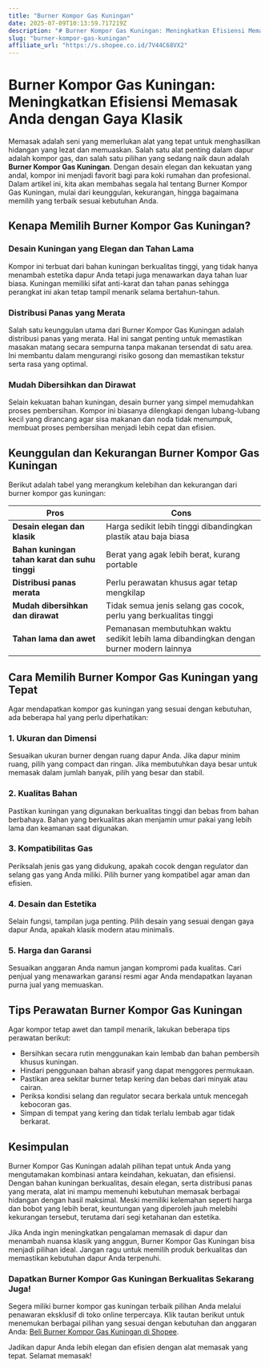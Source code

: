 ```yaml
---
title: "Burner Kompor Gas Kuningan"
date: 2025-07-09T10:13:59.717219Z
description: "# Burner Kompor Gas Kuningan: Meningkatkan Efisiensi Memasak Anda dengan Gaya Klasik..."
slug: "burner-kompor-gas-kuningan"
affiliate_url: "https://s.shopee.co.id/7V44C68VX2"
---
```

# Burner Kompor Gas Kuningan: Meningkatkan Efisiensi Memasak Anda dengan Gaya Klasik

Memasak adalah seni yang memerlukan alat yang tepat untuk menghasilkan hidangan yang lezat dan memuaskan. Salah satu alat penting dalam dapur adalah kompor gas, dan salah satu pilihan yang sedang naik daun adalah **Burner Kompor Gas Kuningan**. Dengan desain elegan dan kekuatan yang andal, kompor ini menjadi favorit bagi para koki rumahan dan profesional. Dalam artikel ini, kita akan membahas segala hal tentang Burner Kompor Gas Kuningan, mulai dari keunggulan, kekurangan, hingga bagaimana memilih yang terbaik sesuai kebutuhan Anda.

## Kenapa Memilih Burner Kompor Gas Kuningan?

### Desain Kuningan yang Elegan dan Tahan Lama

Kompor ini terbuat dari bahan kuningan berkualitas tinggi, yang tidak hanya menambah estetika dapur Anda tetapi juga menawarkan daya tahan luar biasa. Kuningan memiliki sifat anti-karat dan tahan panas sehingga perangkat ini akan tetap tampil menarik selama bertahun-tahun.

### Distribusi Panas yang Merata

Salah satu keunggulan utama dari Burner Kompor Gas Kuningan adalah distribusi panas yang merata. Hal ini sangat penting untuk memastikan masakan matang secara sempurna tanpa makanan tersendat di satu area. Ini membantu dalam mengurangi risiko gosong dan memastikan tekstur serta rasa yang optimal.

### Mudah Dibersihkan dan Dirawat

Selain kekuatan bahan kuningan, desain burner yang simpel memudahkan proses pembersihan. Kompor ini biasanya dilengkapi dengan lubang-lubang kecil yang dirancang agar sisa makanan dan noda tidak menumpuk, membuat proses pembersihan menjadi lebih cepat dan efisien.

## Keunggulan dan Kekurangan Burner Kompor Gas Kuningan

Berikut adalah tabel yang merangkum kelebihan dan kekurangan dari burner kompor gas kuningan:

| **Pros** | **Cons** |
| --- | --- |
| **Desain elegan dan klasik** | Harga sedikit lebih tinggi dibandingkan plastik atau baja biasa |
| **Bahan kuningan tahan karat dan suhu tinggi** | Berat yang agak lebih berat, kurang portable |
| **Distribusi panas merata** | Perlu perawatan khusus agar tetap mengkilap |
| **Mudah dibersihkan dan dirawat** | Tidak semua jenis selang gas cocok, perlu yang berkualitas tinggi |
| **Tahan lama dan awet** | Pemanasan membutuhkan waktu sedikit lebih lama dibandingkan dengan burner modern lainnya |

## Cara Memilih Burner Kompor Gas Kuningan yang Tepat

Agar mendapatkan kompor gas kuningan yang sesuai dengan kebutuhan, ada beberapa hal yang perlu diperhatikan:

### 1. Ukuran dan Dimensi

Sesuaikan ukuran burner dengan ruang dapur Anda. Jika dapur minim ruang, pilih yang compact dan ringan. Jika membutuhkan daya besar untuk memasak dalam jumlah banyak, pilih yang besar dan stabil.

### 2. Kualitas Bahan

Pastikan kuningan yang digunakan berkualitas tinggi dan bebas from bahan berbahaya. Bahan yang berkualitas akan menjamin umur pakai yang lebih lama dan keamanan saat digunakan.

### 3. Kompatibilitas Gas

Periksalah jenis gas yang didukung, apakah cocok dengan regulator dan selang gas yang Anda miliki. Pilih burner yang kompatibel agar aman dan efisien.

### 4. Desain dan Estetika

Selain fungsi, tampilan juga penting. Pilih desain yang sesuai dengan gaya dapur Anda, apakah klasik modern atau minimalis.

### 5. Harga dan Garansi

Sesuaikan anggaran Anda namun jangan kompromi pada kualitas. Cari penjual yang menawarkan garansi resmi agar Anda mendapatkan layanan purna jual yang memuaskan.

## Tips Perawatan Burner Kompor Gas Kuningan

Agar kompor tetap awet dan tampil menarik, lakukan beberapa tips perawatan berikut:

- Bersihkan secara rutin menggunakan kain lembab dan bahan pembersih khusus kuningan.
- Hindari penggunaan bahan abrasif yang dapat menggores permukaan.
- Pastikan area sekitar burner tetap kering dan bebas dari minyak atau cairan.
- Periksa kondisi selang dan regulator secara berkala untuk mencegah kebocoran gas.
- Simpan di tempat yang kering dan tidak terlalu lembab agar tidak berkarat.

## Kesimpulan

Burner Kompor Gas Kuningan adalah pilihan tepat untuk Anda yang mengutamakan kombinasi antara keindahan, kekuatan, dan efisiensi. Dengan bahan kuningan berkualitas, desain elegan, serta distribusi panas yang merata, alat ini mampu memenuhi kebutuhan memasak berbagai hidangan dengan hasil maksimal. Meski memiliki kelemahan seperti harga dan bobot yang lebih berat, keuntungan yang diperoleh jauh melebihi kekurangan tersebut, terutama dari segi ketahanan dan estetika.

Jika Anda ingin meningkatkan pengalaman memasak di dapur dan menambah nuansa klasik yang anggun, Burner Kompor Gas Kuningan bisa menjadi pilihan ideal. Jangan ragu untuk memilih produk berkualitas dan memastikan kebutuhan dapur Anda terpenuhi.

### Dapatkan Burner Kompor Gas Kuningan Berkualitas Sekarang Juga!

Segera miliki burner kompor gas kuningan terbaik pilihan Anda melalui penawaran eksklusif di toko online terpercaya. Klik tautan berikut untuk menemukan berbagai pilihan yang sesuai dengan kebutuhan dan anggaran Anda: [Beli Burner Kompor Gas Kuningan di Shopee](https://s.shopee.co.id/7V44C68VX2).

Jadikan dapur Anda lebih elegan dan efisien dengan alat memasak yang tepat. Selamat memasak!